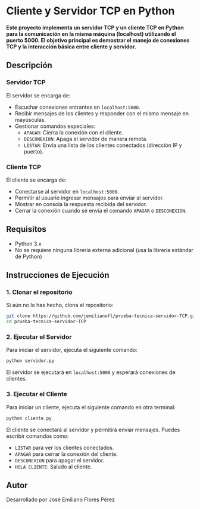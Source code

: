 # **Cliente y Servidor TCP en Python**

**Este proyecto implementa un servidor TCP y un cliente TCP en Python para la comunicación en la misma máquina (localhost) utilizando el puerto 5000. El objetivo principal es demostrar el manejo de conexiones TCP y la interacción básica entre cliente y servidor.**

## **Descripción**

### **Servidor TCP**

El servidor se encarga de:

- Escuchar conexiones entrantes en `localhost:5000`.
- Recibir mensajes de los clientes y responder con el mismo mensaje en mayúsculas.
- Gestionar comandos especiales:
  - `APAGAR`: Cierra la conexión con el cliente.
  - `DESCONEXION`: Apaga el servidor de manera remota.
  - `LISTAR`: Envía una lista de los clientes conectados (dirección IP y puerto).

### **Cliente TCP**

El cliente se encarga de:

- Conectarse al servidor en `localhost:5000`.
- Permitir al usuario ingresar mensajes para enviar al servidor.
- Mostrar en consola la respuesta recibida del servidor.
- Cerrar la conexión cuando se envía el comando `APAGAR` o `DESCONEXION`.

## **Requisitos**

- Python 3.x
- No se requiere ninguna librería externa adicional (usa la librería estándar de Python)

## **Instrucciones de Ejecución**

### **1. Clonar el repositorio**

Si aún no lo has hecho, clona el repositorio:

```bash
git clone https://github.com/jemilianofl/prueba-tecnica-servidor-TCP.git
cd prueba-tecnica-servidor-TCP
```

### **2. Ejecutar el Servidor**

Para iniciar el servidor, ejecuta el siguiente comando:

```bash
python servidor.py
```

El servidor se ejecutará en `localhost:5000` y esperará conexiones de clientes.

### **3. Ejecutar el Cliente**

Para iniciar un cliente, ejecuta el siguiente comando en otra terminal:

```bash
python cliente.py
```

El cliente se conectará al servidor y permitirá enviar mensajes. Puedes escribir comandos como:

- `LISTAR` para ver los clientes conectados.
- `APAGAR` para cerrar la conexión del cliente.
- `DESCONEXION` para apagar el servidor.
- `HOLA CLIENTE`: Saludo al cliente.

## **Autor**

Desarrollado por José Emiliano Flores Pérez